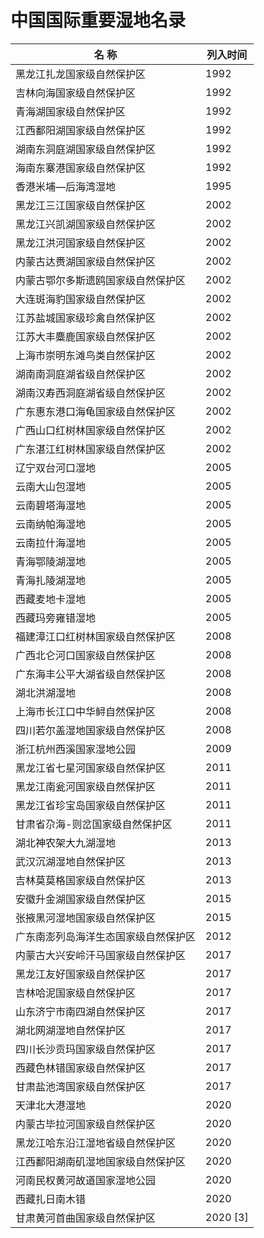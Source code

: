 # 中国国际重要湿地名录  

|  名 称  |  列入时间  |  
| -------------------------------- | ---------- |  
| 黑龙江扎龙国家级自然保护区  | 1992  |  
| 吉林向海国家级自然保护区  | 1992  |  
| 青海湖国家级自然保护区  | 1992  |  
| 江西鄱阳湖国家级自然保护区  | 1992  |  
| 湖南东洞庭湖国家级自然保护区  | 1992  |  
| 海南东寨港国家级自然保护区  | 1992  |  
| 香港米埔—后海湾湿地  | 1995  |  
| 黑龙江三江国家级自然保护区  | 2002  |  
| 黑龙江兴凯湖国家级自然保护区  | 2002  |  
| 黑龙江洪河国家级自然保护区  | 2002  |  
| 内蒙古达赉湖国家级自然保护区  | 2002  |  
| 内蒙古鄂尔多斯遗鸥国家级自然保护区  | 2002  |  
| 大连斑海豹国家级自然保护区  | 2002  |  
| 江苏盐城国家级珍禽自然保护区  | 2002  |  
| 江苏大丰麋鹿国家级自然保护区  | 2002  |  
| 上海市崇明东滩鸟类自然保护区  | 2002  |  
| 湖南南洞庭湖省级自然保护区  | 2002  |  
| 湖南汉寿西洞庭湖省级自然保护区  | 2002  |  
| 广东惠东港口海龟国家级自然保护区  | 2002  |  
| 广西山口红树林国家级自然保护区  | 2002  |  
| 广东湛江红树林国家级自然保护区  | 2002  |  
| 辽宁双台河口湿地  | 2005  |  
| 云南大山包湿地  | 2005  |  
| 云南碧塔海湿地  | 2005  |  
| 云南纳帕海湿地  | 2005  |  
| 云南拉什海湿地  | 2005  |  
| 青海鄂陵湖湿地  | 2005  |  
| 青海扎陵湖湿地  | 2005  |  
| 西藏麦地卡湿地  | 2005  |  
| 西藏玛旁雍错湿地  | 2005  |  
| 福建漳江口红树林国家级自然保护区  | 2008  |  
| 广西北仑河口国家级自然保护区  | 2008  |  
| 广东海丰公平大湖省级自然保护区  | 2008  |  
| 湖北洪湖湿地  | 2008  |  
| 上海市长江口中华鲟自然保护区  | 2008  |  
| 四川若尔盖湿地国家级自然保护区  | 2008  |  
| 浙江杭州西溪国家湿地公园  | 2009  |  
| 黑龙江省七星河国家级自然保护区  | 2011  |  
| 黑龙江南瓮河国家级自然保护区  | 2011  |  
| 黑龙江省珍宝岛国家级自然保护区  | 2011  |  
| 甘肃省尕海-则岔国家级自然保护区  | 2011  |  
| 湖北神农架大九湖湿地  | 2013  |  
| 武汉沉湖湿地自然保护区  | 2013  |  
| 吉林莫莫格国家级自然保护区  | 2013  |  
| 安徽升金湖国家级自然保护区  | 2015  |  
| 张掖黑河湿地国家级自然保护区  | 2015  |  
| 广东南澎列岛海洋生态国家级自然保护区 | 2012  |  
| 内蒙古大兴安岭汗马国家级自然保护区  | 2017  |  
| 黑龙江友好国家级自然保护区  | 2017  |  
| 吉林哈泥国家级自然保护区  | 2017  |  
| 山东济宁市南四湖自然保护区  | 2017  |  
| 湖北网湖湿地自然保护区  | 2017  |  
| 四川长沙贡玛国家级自然保护区  | 2017  |  
| 西藏色林错国家级自然保护区  | 2017  |  
| 甘肃盐池湾国家级自然保护区  | 2017  |  
| 天津北大港湿地  | 2020  |  
| 内蒙古毕拉河国家级自然保护区  | 2020  |  
| 黑龙江哈东沿江湿地省级自然保护区  | 2020  |  
| 江西鄱阳湖南矶湿地国家级自然保护区  | 2020  |  
| 河南民权黄河故道国家湿地公园  | 2020  |  
| 西藏扎日南木错  | 2020  |  
| 甘肃黄河首曲国家级自然保护区  | 2020 \[3\] |  